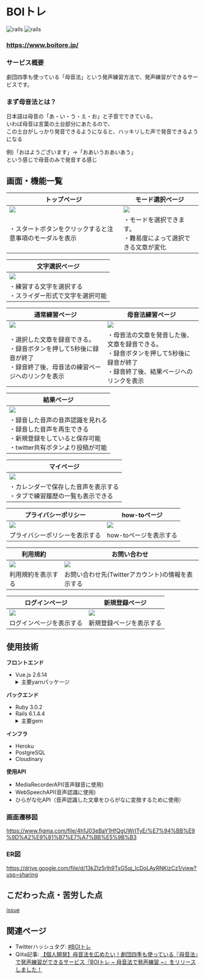 # BOIトレ
![rails](https://img.shields.io/badge/Rails-v6.1.4.4-red)
![rails](https://img.shields.io/badge/Vue-v2.6.14-brightgreen)

### https://www.boitore.jp/

### サービス概要
劇団四季も使っている「母音法」という発声練習方法で、発声練習ができるサービスです。

### まず母音法とは？
日本語は母音の「あ・い・う・え・お」と子音でできている。<br>
いわば母音は言葉の土台部分にあたるので、<br>
この土台がしっかり発音できるようになると、ハッキリした声で発音できるようになる<br>

例)「おはようございます」→「おあいうおあいあう」<br>
という感じで母音のみで発音する感じ<br>


## 画面・機能一覧
| トップページ|モード選択ページ|
| ------------------------------------------------------------------|--------------------------------------------------------------------|
| <img src="https://i.gyazo.com/c90e3a5f4bde7fe5af07a62c313d066d.jpg">|<img src="https://i.gyazo.com/eb53696f87720c42f988f072e8f529d7.jpg">|
| ・スタートボタンをクリックすると注意事項のモーダルを表示|・モードを選択できます。<br>・難易度によって選択できる文章が変化|

| 文字選択ページ|
| --------------------------------------------------------------------|
| <img src="https://i.gyazo.com/6bed2e0ca79a4c16287f8b984bf28e3e.jpg">|
| ・練習する文字を選択する<br>・スライダー形式で文字を選択可能|

| 通常練習ページ|母音法練習ページ                                                       
| ------------------------------------------------------------------|------------------------------------------------------------------|
| <img src="https://i.gyazo.com/e05f5798c618641ac53520fb43a3e8ab.jpg">|<img src="https://i.gyazo.com/93190b380e5fff31b2345a5492191d17.jpg">|
| ・選択した文章を録音できる。<br>・録音ボタンを押して5秒後に録音が終了<br>・録音終了後、母音法の練習ページへのリンクを表示|・母音法の文章を発音した後、文章を録音できる。<br>・録音ボタンを押して5秒後に録音が終了　<br>・録音終了後、結果ページへのリンクを表示|

| 結果ページ|
| --------------------------------------------------------------------|
| <img src="https://i.gyazo.com/78046198c1d4ddfe079a33969ed19ae2.png">|
| ・録音した音声の音声認識を見れる<br>・録音した音声を再生できる<br>・新規登録をしていると保存可能<br>・twitter共有ボタンより投稿が可能|

| マイページ|
| --------------------------------------------------------------------------------|
|  <img src="https://i.gyazo.com/c4fcb5b5cd9522d79be53bcd3d8584e2.jpg">|
| ・カレンダーで保存した音声を表示する<br>・タブで練習履歴の一覧も表示できる|　

| プライバシーポリシー|how-toページ|
| ------------------------------------------------------------------|-------------------------------------------------------------|
| <img src="https://i.gyazo.com/8e31dca93c80ca9ac9e70cc8e6f8d13e.jpg">|<img src ="https://i.gyazo.com/c8ac90bd4902658c5f5556c7c1acad59.jpg">|            
| プライバシーポリシーを表示する|how-toページを表示する|      

| 利用規約|お問い合わせ|
| ------------------------------------------------------------------|-------------------------------------------------------------------- |
| <img src="https://i.gyazo.com/3548b81701a27a50a4b497d9f5401566.jpg">|<img src="https://i.gyazo.com/6c031093568e5c44618025eb57dfe2a7.jpg"> |
| 利用規約を表示する|お問い合わせ先(Twitterアカウント)の情報を表示する| 

| ログインページ|新規登録ページ|
| ------------------------------------------------------------------|------------------------------------------------------------|
| <img src="https://i.gyazo.com/389a8297ee427eb2e626b8ff9997db50.jpg">|<img src="https://i.gyazo.com/8eb28348ffee82eeff1136b829523571.jpg">|
| ログインページを表示する|新規登録ページを表示する|

## 使用技術
**フロントエンド**
<ul>
  <li>Vue.js 2.6.14</li>
  <details>
    <summary>主要yarnパッケージ</summary>
    <ul>
      <li><a href="https://github.com/vuetifyjs/vuetify">vuetify</a></li>
      <li><a href="https://github.com/vuejs/vue-router">vue-router</a></li>
      <li><a href="https://github.com/vuejs/vuex/tree/3.x">vuex</a></li>
      <li><a href="https://github.com/logaretm/vee-validate">vee-validate</a></li>
      <li><a href="https://github.com/robinvdvleuten/vuex-persistedstate">vue-persistedstate</a></li>
      <li><a href="https://github.com/axios/axios">axios</a></li>
      <li><a href="https://github.com/eslint/eslint">eslint</a></li>
    </ul>
  </deatails>
</ul>

**バックエンド**
<ul>
  <li>Ruby 3.0.2</li>
  <li>Rails 6.1.4.4</li>
  <details>
    <summary>主要gem</summary>
    <ul>
      <li><a href="https://github.com/lynndylanhurley/devise_token_auth">devise_token_auth</a></li>
      <li><a href="https://github.com/rails-api/active_model_serializers">active_model_serializers</a></li>
      <li><a href="https://github.com/carrierwaveuploader/carrierwave">carrierwave</a></li>     
      <li><a href="https://github.com/cloudinary/cloudinary_gem">cloudinary</a></li>
      <li><a href="https://github.com/mbleigh/seed-fu">seed-fu</a></li>
      <li><a href="https://github.com/kpumuk/meta-tags">meta-tags</a></li>
      <li><a href="https://github.com/rubocop/rubocop">rubocop</a></li>
    </ul>
  </deatails>
</ul>
  
**インフラ**
- Heroku
- PostgreSQL
- Cloudinary

**使用API**
- MediaRecorderAPI(音声録音に使用)
- WebSpeechAPI(音声認識に使用)
- ひらがな化API（音声認識した文章をひらがなに変換するために使用）

### 画面遷移図
https://www.figma.com/file/4h1J03eBaY1HfQgUWrITyE/%E7%94%BB%E9%9D%A2%E9%81%B7%E7%A7%BB%E5%9B%B3

### ER図
https://drive.google.com/file/d/13kZIz5rIh9TxG5qj_IcDoLAyRNKizCz1/view?usp=sharing

## こだわった点・苦労した点
[issue](https://github.com/konjikicity/boitore/issues/243)

## 関連ページ
- Twitterハッシュタグ: [#BOIトレ](https://twitter.com/hashtag/BOI%E3%83%88%E3%83%AC?src=hashtag_click)
- Qiita記事: [【個人開発】母音法を広めたい！劇団四季も使っている『母音法』で発声練習ができるサービス『BOIトレ ~ 母音法で発声練習 ~』をリリースしました！](https://qiita.com/konjikicity/items/005cda4b9248803efa7e)